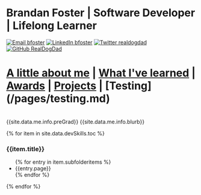# Brandan Foster | Software Developer | Lifelong Learner
[![Email bfoster](https://img.shields.io/badge/Email-brandan@getfoster.net-8B89CC?style=for-the-badge&logo=ProtonMail)](mailto:brandan@getfoster.net)
[![LinkedIn bfoster](https://img.shields.io/badge/LinkedIn-getfoster-0A66C2?style=for-the-badge&logo=linkedin)](https://www.linkedin.com/in/getfoster/)
[![Twitter realdogdad](https://img.shields.io/badge/Twitter-@real_dog_dad-9cf?style=for-the-badge&logo=twitter)](https://twitter.com/real_dog_dad)
[![GitHub RealDogDad](https://img.shields.io/badge/GitHub-@RealDogDad-181717?style=for-the-badge&logo=github)](https://github.com/RealDogDad)
<br>
# [A little about me](/pages/about.md)   | [What I've learned](/pages/cv.md) | [Awards](/pages/awards.md) | [Projects](/pages/projects.md) | [Testing] (/pages/testing.md)
<br>
{{site.data.me.info.preGrad}}
{{site.data.me.info.blurb}}

<br>

{% for item in site.data.devSkills.toc %}
<h3>{{item.title}}</h3>
<ul>
{% for entry in item.subfolderitems %}
<li>{{entry.page}}</li>
{% endfor %}
</ul>
{% endfor %}
<!-- -->